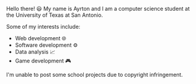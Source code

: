 Hello there! 😃
My name is Ayrton and I am a computer science student at the University of Texas at San Antonio.

Some of my interests include:

- Web development 🌐
- Software development ⚙️
- Data analysis 📈
- Game development 🎮

I'm unable to post some school projects due to copyright infringement.



